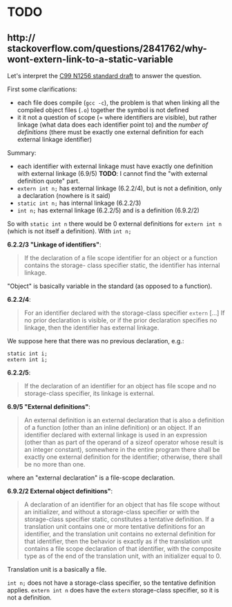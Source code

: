 # TODO

## http:// stackoverflow.com/questions/2841762/why-wont-extern-link-to-a-static-variable

Let's interpret the [C99 N1256 standard draft](http://www.open-std.org/JTC1/SC22/WG14/www/docs/n1256.pdf) to answer the question.

First some clarifications:

- each file does compile (`gcc -c`), the problem is that when linking all the compiled object files (`.o`) together the symbol is not defined
- it it not a question of scope (= where identifiers are visible), but rather linkage (what data does each identifier point to) and the *number of definitions* (there must be exactly one external definition for each external linkage identifier)

Summary:

- each identifier with external linkage must have exactly one definition with external linkage (6.9/5) **TODO**: I cannot find the "with external definition quote" part.
- `extern int n;` has external linkage (6.2.2/4), but is not a definition, only a declaration (nowhere is it said)
- `static int n;` has internal linkage (6.2.2/3)
- `int n;` has external linkage (6.2.2/5) and is a definition (6.9.2/2)

So with `static int n` there would be 0 external definitions for `extern int n` (which is not itself a definition). With `int n;`

**6.2.2/3 "Linkage of identifiers"**:

> If the declaration of a file scope identifier for an object or a function contains the storage- class specifier static, the identifier has internal linkage.

"Object" is basically variable in the standard (as opposed to a function). 

**6.2.2/4**:

> For an identifier declared with the storage-class specifier `extern` [...] If no prior declaration is visible, or if the prior declaration specifies no linkage, then the identifier has external linkage.

We suppose here that there was no previous declaration, e.g.:

    static int i;
    extern int i;

**6.2.2/5**:

> If the declaration of an identifier for an object has file scope and no storage-class specifier, its linkage is external.

**6.9/5 "External definitions"**:

> An external definition is an external declaration that is also a definition of a function (other than an inline definition) or an object. If an identifier declared with external linkage is used in an expression (other than as part of the operand of a sizeof operator whose result is an integer constant), somewhere in the entire program there shall be exactly one external definition for the identifier; otherwise, there shall be no more than
one.

where an "external declaration" is a file-scope declaration.

**6.9.2/2 External object definitions"**:

> A declaration of an identifier for an object that has file scope without an initializer, and without a storage-class specifier or with the storage-class specifier static, constitutes a tentative definition. If a translation unit contains one or more tentative definitions for an identifier, and the translation unit contains no external definition for that identifier, then
the behavior is exactly as if the translation unit contains a file scope declaration of that identifier, with the composite type as of the end of the translation unit, with an initializer equal to 0.

Translation unit is a basically a file.

`int n;` does not have a storage-class specifier, so the tentative definition applies. `extern int n` does have the `extern` storage-class specifier, so it is not a definition.
